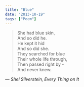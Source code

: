```yaml
---
title: "Blue"
date: "2013-10-19"
tags: ["Poem"]
---
```


> She had blue skin,  
> And so did he.  
> He kept it hid  
> And so did she.  
> They searched for blue  
> Their whole life through,  
> Then passed right by -  
> And never knew.  

— *Shel Silverstein, Every Thing on It*
